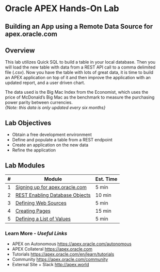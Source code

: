 # Oracle APEX Hands-On Lab

## Building an App using a Remote Data Source for apex.oracle.com

## Overview
This lab utilizes Quick SQL to build a table in your local database. Then you will load the new table with data from a REST API call to a comma delimited file (.csv). Now you have the table with lots of great data, it is time to build an APEX application on top of it and then improve the application with an updated report, and a user driven chart.

The data used is the Big Mac Index from the Economist, which uses the price of McDonald’s Big Mac as the benchmark to measure the purchasing power parity between currencies.   
*{Note: this data is only updated every six months}*

## Lab Objectives

* Obtain a free development environment
* Define and populate a table from a REST endpoint
* Create an application on the new data
* Refine the application

## Lab Modules

| # | Module | Est. Time |
| --- | --- | --- |
| 1 | [Signing up for apex.oracle.com](1-sign-up-apex.md) | 5 min |
| 2 | [REST Enabling Database Objects](2-rest-enabling.md) | 10 min |
| 3 | [Defining Web Sources](3-defining-web-source.md) | 5 min |
| 4 | [Creating Pages](4-creating-pages.md) | 15 min |
| 5 | [Defining a List of Values](5-defining-lov.md) | 5 min |

### Learn More - *Useful Links*

- APEX on Autonomous   https://apex.oracle.com/autonomous
- APEX Collateral   https://apex.oracle.com
- Tutorials   https://apex.oracle.com/en/learn/tutorials
- Community   https://apex.oracle.com/community
- External Site + Slack   http://apex.world

